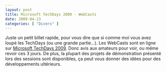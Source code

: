 ```yaml
---
layout: post
title: Microsoft TechDays 2009 - WebCasts
date: 2009-04-13
categories: [ "Divers" ]
---
```


Juste un petit billet rapide, pour vous dire que si comme moi vous avez loupé les TechDays (ou une grande partie...). Les WebCasts sont en ligne sur [Microsoft TechDays 2009](http://www.microsoft.com/france/vision/mstechdays09/ "Microsoft TechDays 2009 - WebCasts"). Donc avis aux amateurs pour voir, ou même revoir ces 3 jours. De plus, la plupart des projets de démonstration présenté lors des sessions sont disponibles, ça peut vous donner des idées pour des développements ultérieurs.
